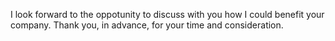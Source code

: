 I look forward to the oppotunity to discuss with you how I could benefit your
company. Thank you, in advance, for your time and consideration.
